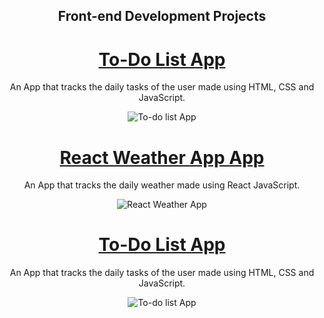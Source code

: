 <div align="center"> 
  <h2><b>Front-end Development Projects</b></h2>
</div>

                                                                       
<div align="center"> 
  <h1><b><u>To-Do List App</u></b></h1> 
  <p> An App that tracks the daily tasks of the user made using HTML, CSS and JavaScript.</p>
</div>

  
 <div align="center">
  <img src="https://www.workflowmax.com/hubfs/6-things-to-do-list.png" alt="To-do list App">
  </div>
  
  
  
  
  
  
<div align="center"> 
  <h1><b><u>React Weather App App</u></b></h1> 
  <p> An App that tracks the daily weather made using React JavaScript.</p>
</div>

  
 <div align="center">
  <img src="https://cdn0.tnwcdn.com/wp-content/blogs.dir/1/files/2019/01/weather-app-796x419.png" alt="React Weather App">
  </div>
  
  
  
  
  
  <div align="center"> 
  <h1><b><u>To-Do List App</u></b></h1> 
  <p> An App that tracks the daily tasks of the user made using HTML, CSS and JavaScript.</p>
</div>

  
 <div align="center">
  <img src="https://www.workflowmax.com/hubfs/6-things-to-do-list.png" alt="To-do list App">
  </div>
